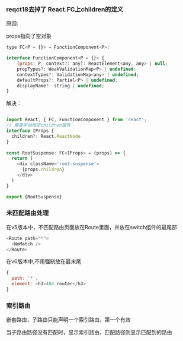 ### reqct18去掉了 React.FC上children的定义

原因:

props指向了空对象

```js
type FC<P = {}> = FunctionComponent<P>;

interface FunctionComponent<P = {}> {
    (props: P, context?: any): ReactElement<any, any> | null;
    propTypes?: WeakValidationMap<P> | undefined;
    contextTypes?: ValidationMap<any> | undefined;
    defaultProps?: Partial<P> | undefined;
    displayName?: string | undefined;
}
```

解决：

```js

import React, { FC, FunctionComponent } from 'react';
// 需要手动指定children属性
interface IProps {
  children?: React.ReactNode
}
 
const RootSuspense: FC<IProps> = (props) => {
  return (
    <div className='root-suspense'>
      {props.children}
    </div>
  )
}

export {RootSuspense}
```

### 未匹配路由处理

在v5版本中，不匹配路由页面放在Route里面，并放在switch组件的最尾部

```js
<Route path="*">
  <NoMatch />
</Route>
```

在v6版本中,不用强制放在最末尾
```js
{
  path: '*',
  element: <h3>404 router</h3>
}
```

### 索引路由

嵌套路由，子路由只能声明一个索引路由，第一个有效

当子路由路径没有匹配时，显示索引路由，匹配路径则显示匹配到的路由
